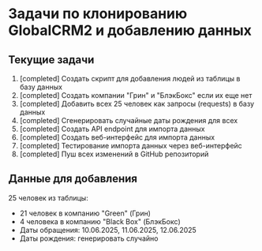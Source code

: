 # Задачи по клонированию GlobalCRM2 и добавлению данных

## Текущие задачи
1. [completed] Создать скрипт для добавления людей из таблицы в базу данных
2. [completed] Создать компании "Грин" и "БлэкБокс" если их еще нет
3. [completed] Добавить всех 25 человек как запросы (requests) в базу данных
4. [completed] Сгенерировать случайные даты рождения для всех
5. [completed] Создать API endpoint для импорта данных
6. [completed] Создать веб-интерфейс для импорта данных
7. [completed] Тестирование импорта данных через веб-интерфейс
8. [completed] Пуш всех изменений в GitHub репозиторий

## Данные для добавления
25 человек из таблицы:
- 21 человек в компанию "Green" (Грин)
- 4 человека в компанию "Black Box" (БлэкБокс)
- Даты обращения: 10.06.2025, 11.06.2025, 12.06.2025
- Даты рождения: генерировать случайно
